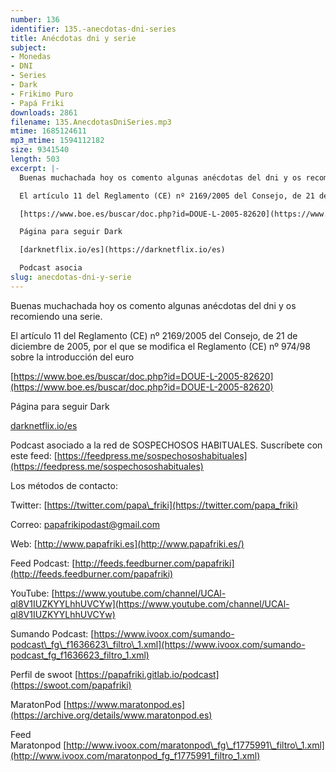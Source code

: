 ```yaml
---
number: 136
identifier: 135.-anecdotas-dni-series
title: Anécdotas dni y serie
subject:
- Monedas
- DNI
- Series
- Dark
- Frikimo Puro
- Papá Friki
downloads: 2861
filename: 135.AnecdotasDniSeries.mp3
mtime: 1685124611
mp3_mtime: 1594112182
size: 9341540
length: 503
excerpt: |-
  Buenas muchachada hoy os comento algunas anécdotas del dni y os recomiendo una serie.

  El artículo 11 del Reglamento (CE) nº 2169/2005 del Consejo, de 21 de diciembre de 2005, por el que se modifica el Reglamento (CE) nº 974/98 sobre la introducción del euro

  [https://www.boe.es/buscar/doc.php?id=DOUE-L-2005-82620](https://www.boe.es/buscar/doc.php?id=DOUE-L-2005-82620)

  Página para seguir Dark

  [darknetflix.io/es](https://darknetflix.io/es)

  Podcast asocia
slug: anecdotas-dni-y-serie
---
```

Buenas muchachada hoy os comento algunas anécdotas del dni y os recomiendo una serie.

El artículo 11 del Reglamento (CE) nº 2169/2005 del Consejo, de 21 de diciembre de 2005, por el que se modifica el Reglamento (CE) nº 974/98 sobre la introducción del euro

[https://www.boe.es/buscar/doc.php?id=DOUE-L-2005-82620](https://www.boe.es/buscar/doc.php?id=DOUE-L-2005-82620)

Página para seguir Dark

[darknetflix.io/es](https://darknetflix.io/es)

Podcast asociado a la red de SOSPECHOSOS HABITUALES. Suscríbete con este feed: [https://feedpress.me/sospechososhabituales](https://feedpress.me/sospechososhabituales)  

Los métodos de contacto:  

Twitter: [https://twitter.com/papa\_friki](https://twitter.com/papa_friki)

Correo: [papafrikipodast@gmail.com](https://archive.org/details/papafrikipodast@gmail.com)

Web: [http://www.papafriki.es](http://www.papafriki.es/)

Feed Podcast: [http://feeds.feedburner.com/papafriki](http://feeds.feedburner.com/papafriki)

YouTube: [https://www.youtube.com/channel/UCAl-ql8V1IUZKYYLhhUVCYw](https://www.youtube.com/channel/UCAl-ql8V1IUZKYYLhhUVCYw)  

Sumando Podcast: [https://www.ivoox.com/sumando-podcast\_fg\_f1636623\_filtro\_1.xml](https://www.ivoox.com/sumando-podcast_fg_f1636623_filtro_1.xml)

Perfil de swoot [https://papafriki.gitlab.io/podcast](https://swoot.com/papafriki)

MaratonPod [https://www.maratonpod.es](https://archive.org/details/www.maratonpod.es)

Feed Maratonpod [http://www.ivoox.com/maratonpod\_fg\_f1775991\_filtro\_1.xml](http://www.ivoox.com/maratonpod_fg_f1775991_filtro_1.xml)